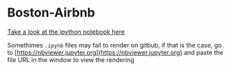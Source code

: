 # Boston-Airbnb

[Take a look at the ipython notebook here](notebook/BostonAirbnb.ipynb)

Somethimes `.ipynb` files may fail to render on gitbub, if that is the case, go to [https://nbviewer.jupyter.org](https://nbviewer.jupyter.org) and paste the file URL in the window to view the rendering
